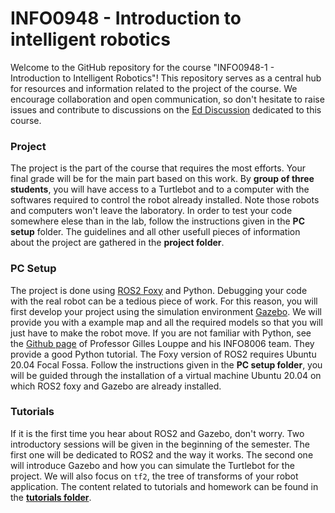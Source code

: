 # INFO0948 - Introduction to intelligent robotics

Welcome to the GitHub repository for the course "INFO0948-1 - Introduction to Intelligent Robotics"! This repository serves as a central hub for resources and information related to the project of the course. We encourage collaboration and open communication, so don't hesitate to raise issues and contribute to discussions on the [Ed Discussion](https://edstem.org/) dedicated to this course.

### Project

The project is the part of the course that requires the most efforts. Your final grade will be for the main part based on this work. By **group of three students**, you will have access to a Turtlebot and to a computer with the  softwares required to control the robot already installed. Note those robots and computers won't leave the laboratory. In order to test your code somewhere elese than in the lab, follow the instructions given in the **PC setup** folder. The guidelines and all other usefull pieces of information about the project are gathered in the **project folder**.

### PC Setup

The project is done using [ROS2 Foxy](https://docs.ros.org/en/foxy/index.html) and Python. Debugging your code with the real robot can be a tedious piece of work. For this reason, you will first develop your project using the simulation environment [Gazebo](https://docs.ros.org/en/foxy/index.html). We will provide you with a example map and all the required models so that you will just have to make the robot move. If you are not familiar with Python, see the [Github page](https://github.com/glouppe/info8006-introduction-to-ai/tree/master/python-tutorial) of Professor Gilles Louppe and his INFO8006 team. They provide a good Python tutorial. The Foxy version of ROS2 requires Ubuntu 20.04 Focal Fossa. Follow the instructions given in the **PC setup folder**, you will be guided through the installation of a virtual machine Ubuntu 20.04 on which ROS2 foxy and Gazebo are already installed.

### Tutorials

If it is the first time you hear about ROS2 and Gazebo, don't worry. Two introductory sessions will be given in the beginning of the semester. The first one will be dedicated to ROS2 and the way it works. The second one will introduce Gazebo and how you can simulate the Turtlebot for the project. We will also focus on `tf2`, the tree of transforms of your robot application. The content related to tutorials and homework can be found in the **[tutorials folder](tutorials)**.

